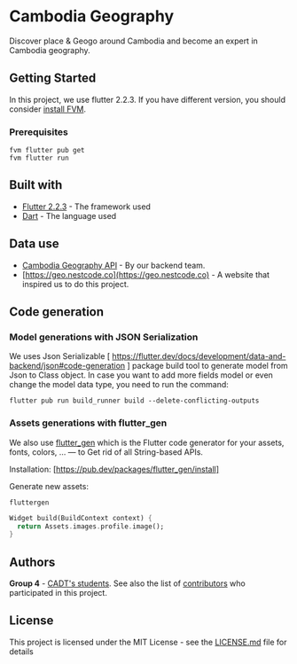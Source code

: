 # Cambodia Geography

Discover place & Geogo around Cambodia and become an expert in Cambodia geography.

## Getting Started

In this project, we use flutter 2.2.3. If you have different version, you should consider [install FVM](https://soksereyphon8.medium.com/flutter-version-management-3c318c4ff97d).

### Prerequisites

```
fvm flutter pub get
fvm flutter run
```
## Built with

* [Flutter 2.2.3](https://flutter.dev) - The framework used
* [Dart](https://dart.dev/) - The language used

## Data use
* [Cambodia Geography API](https://github.com/CSG6Project1/cambodia_geography_api) - By our backend team.
* [https://geo.nestcode.co](https://geo.nestcode.co) - A website that inspired us to do this project.

## Code generation 
### Model generations with JSON Serialization
We uses Json Serializable [ https://flutter.dev/docs/development/data-and-backend/json#code-generation ] package build tool to generate model from Json to Class object. In case you want to add more fields model or even change the model data type, you need to run the command:
```
flutter pub run build_runner build --delete-conflicting-outputs
```

### Assets generations with flutter_gen
We also use [flutter_gen](https://pub.dev/packages/flutter_gen) which is the Flutter code generator for your assets, fonts, colors, … — to Get rid of all String-based APIs.

Installation: [https://pub.dev/packages/flutter_gen/install]

Generate new assets:
```
fluttergen
```

```dart
Widget build(BuildContext context) {
  return Assets.images.profile.image();
}
```


## Authors

**Group 4** - [CADT's students](http://www.cadt.edu.kh/).
See also the list of [contributors](https://github.com/CSG6Project1/cambodia_geography_mobile/contributors) who participated in this project.

## License

This project is licensed under the MIT License - see the [LICENSE.md](LICENSE.md) file for details